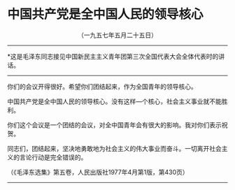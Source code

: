 # 中国共产党是全中国人民的领导核心
<center class="auther">（一九五七年五月二十五日）</center>&#13;
&#13;


---

*这是毛泽东同志接见中国新民主主义青年团第三次全国代表大会全体代表时的讲话。
---


你们的会议开得很好。希望你们团结起来，作为全国青年的领导核心。
 
中国共产党是全中国人民的领导核心。没有这样—个核心，社会主义事业就不能胜利。
 
你们这个会议是一个团结的会议，对全中国青年会有很大的影响。我对你们表示祝贺。
 
同志们，团结起来，坚决地勇敢地为社会主义的伟大事业而奋斗。一切离开社会主义的言论行动是完全错误的。
 
（《毛泽东选集》第五卷，人民出版社1977年4月第1版，第430页）
 

---



